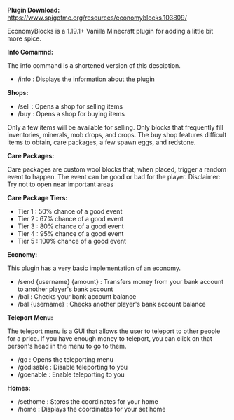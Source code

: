 **Plugin Download:** https://www.spigotmc.org/resources/economyblocks.103809/

EconomyBlocks is a 1.19.1+ Vanilla Minecraft plugin for adding a little bit more spice.

**Info Comamnd:**

The info command is a shortened version of this desciption.

- /info : Displays the information about the plugin

**Shops:**

- /sell : Opens a shop for selling items
- /buy : Opens a shop for buying items

Only a few items will be available for selling. Only blocks that frequently fill inventories, minerals, mob drops, and crops.
The buy shop features difficult items to obtain, care packages, a few spawn eggs, and redstone.

**Care Packages:**

Care packages are custom wool blocks that, when placed, trigger a random event to happen. The event can be good or bad for the player.
Disclaimer: Try not to open near important areas

**Care Package Tiers:**

- Tier 1 : 50% chance of a good event
- Tier 2 : 67% chance of a good event
- Tier 3 : 80% chance of a good event
- Tier 4 : 95% chance of a good event
- Tier 5 : 100% chance of a good event

**Economy:**

This plugin has a very basic implementation of an economy.

- /send {username} {amount} : Transfers money from your bank account to another player's bank account
- /bal : Checks your bank account balance
- /bal {username} : Checks another player's bank account balance

**Teleport Menu:**

The teleport menu is a GUI that allows the user to teleport to other people for a price. If you have enough money to teleport, you can click on that person's head in the menu to go to them.

- /go : Opens the teleporting menu
- /godisable : Disable teleporting to you
- /goenable : Enable teleporting to you

**Homes:**

- /sethome : Stores the coordinates for your home
- /home : Displays the coordinates for your set home
